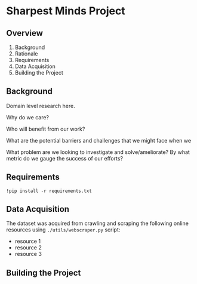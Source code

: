 # Sharpest Minds Project


## Overview

1. Background
2. Rationale
3. Requirements
4. Data Acquisition
5. Building the Project


## Background

Domain level research here.

Why do we care?

Who will benefit from our work?

What are the potential barriers and challenges that we might face when we

What problem are we looking to investigate and solve/ameliorate? By what metric do we gauge the success of our efforts?


## Requirements


```
!pip install -r requirements.txt
```

## Data Acquisition

The dataset was acquired from crawling and scraping the following online resources using ```./utils/webscraper.py``` script:

* resource 1
* resource 2
* resource 3


## Building the Project